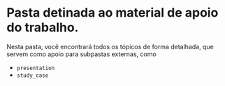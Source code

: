 # Pasta detinada ao material de apoio do trabalho.

Nesta pasta, você encontrará todos os tópicos de forma detalhada, que servem como apoio para subpastas externas, como
- `presentation`
- `study_case`
